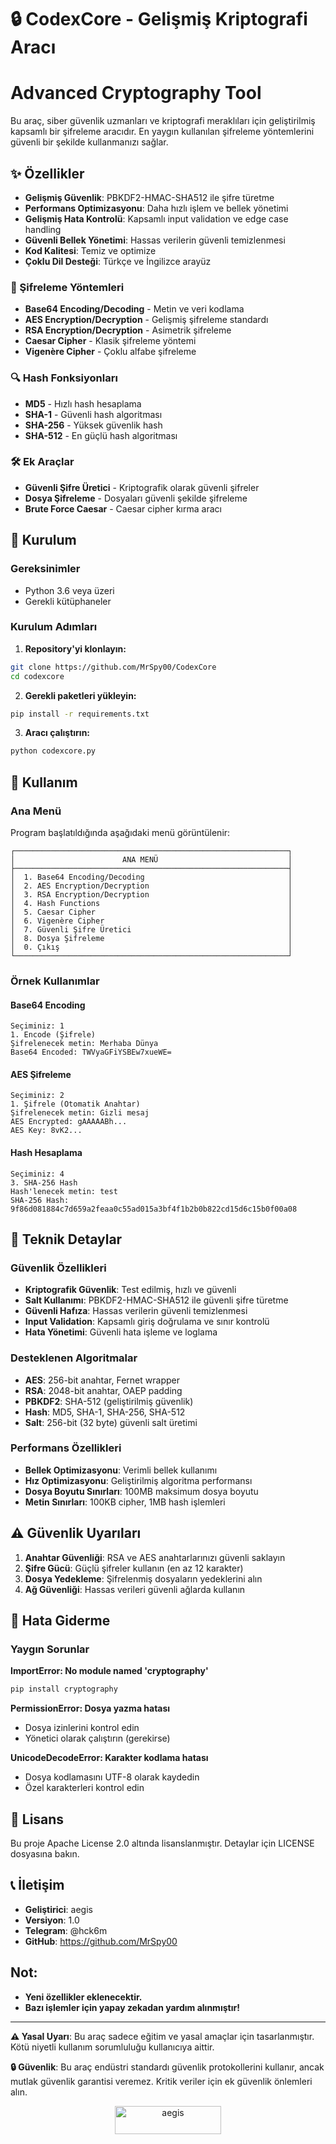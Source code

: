 # 🔒 CodexCore - Gelişmiş Kriptografi Aracı
# Advanced Cryptography Tool

Bu araç, siber güvenlik uzmanları ve kriptografi meraklıları için geliştirilmiş kapsamlı bir şifreleme aracıdır. En yaygın kullanılan şifreleme yöntemlerini güvenli bir şekilde kullanmanızı sağlar.

## ✨ Özellikler

- **Gelişmiş Güvenlik**: PBKDF2-HMAC-SHA512 ile şifre türetme
- **Performans Optimizasyonu**: Daha hızlı işlem ve bellek yönetimi
- **Gelişmiş Hata Kontrolü**: Kapsamlı input validation ve edge case handling
- **Güvenli Bellek Yönetimi**: Hassas verilerin güvenli temizlenmesi
- **Kod Kalitesi**: Temiz ve optimize
- **Çoklu Dil Desteği**: Türkçe ve İngilizce arayüz


### 🔐 Şifreleme Yöntemleri
- **Base64 Encoding/Decoding** - Metin ve veri kodlama
- **AES Encryption/Decryption** - Gelişmiş şifreleme standardı
- **RSA Encryption/Decryption** - Asimetrik şifreleme
- **Caesar Cipher** - Klasik şifreleme yöntemi
- **Vigenère Cipher** - Çoklu alfabe şifreleme

### 🔍 Hash Fonksiyonları
- **MD5** - Hızlı hash hesaplama
- **SHA-1** - Güvenli hash algoritması
- **SHA-256** - Yüksek güvenlik hash
- **SHA-512** - En güçlü hash algoritması

### 🛠️ Ek Araçlar
- **Güvenli Şifre Üretici** - Kriptografik olarak güvenli şifreler
- **Dosya Şifreleme** - Dosyaları güvenli şekilde şifreleme
- **Brute Force Caesar** - Caesar cipher kırma aracı

## 🚀 Kurulum

### Gereksinimler
- Python 3.6 veya üzeri
- Gerekli kütüphaneler

### Kurulum Adımları

1. **Repository'yi klonlayın:**
```bash
git clone https://github.com/MrSpy00/CodexCore
cd codexcore
```

2. **Gerekli paketleri yükleyin:**
```bash
pip install -r requirements.txt
```

3. **Aracı çalıştırın:**
```bash
python codexcore.py
```

## 📖 Kullanım

### Ana Menü
Program başlatıldığında aşağıdaki menü görüntülenir:

```
┌─────────────────────────────────────────────────────────────┐
│                        ANA MENÜ                             │
├─────────────────────────────────────────────────────────────┤
│  1. Base64 Encoding/Decoding                                │
│  2. AES Encryption/Decryption                               │
│  3. RSA Encryption/Decryption                               │
│  4. Hash Functions                                          │
│  5. Caesar Cipher                                           │
│  6. Vigenère Cipher                                         │
│  7. Güvenli Şifre Üretici                                   │
│  8. Dosya Şifreleme                                         │
│  0. Çıkış                                                   │
└─────────────────────────────────────────────────────────────┘
```

### Örnek Kullanımlar

#### Base64 Encoding
```
Seçiminiz: 1
1. Encode (Şifrele)
Şifrelenecek metin: Merhaba Dünya
Base64 Encoded: TWVyaGFiYSBEw7xueWE=
```

#### AES Şifreleme
```
Seçiminiz: 2
1. Şifrele (Otomatik Anahtar)
Şifrelenecek metin: Gizli mesaj
AES Encrypted: gAAAAABh...
AES Key: 8vK2...
```

#### Hash Hesaplama
```
Seçiminiz: 4
3. SHA-256 Hash
Hash'lenecek metin: test
SHA-256 Hash: 9f86d081884c7d659a2feaa0c55ad015a3bf4f1b2b0b822cd15d6c15b0f00a08
```

## 🔧 Teknik Detaylar

### Güvenlik Özellikleri
- **Kriptografik Güvenlik**: Test edilmiş, hızlı ve güvenli
- **Salt Kullanımı**: PBKDF2-HMAC-SHA512 ile güvenli şifre türetme
- **Güvenli Hafıza**: Hassas verilerin güvenli temizlenmesi
- **Input Validation**: Kapsamlı giriş doğrulama ve sınır kontrolü
- **Hata Yönetimi**: Güvenli hata işleme ve loglama

### Desteklenen Algoritmalar
- **AES**: 256-bit anahtar, Fernet wrapper
- **RSA**: 2048-bit anahtar, OAEP padding
- **PBKDF2**: SHA-512 (geliştirilmiş güvenlik)
- **Hash**: MD5, SHA-1, SHA-256, SHA-512
- **Salt**: 256-bit (32 byte) güvenli salt üretimi

### Performans Özellikleri
- **Bellek Optimizasyonu**: Verimli bellek kullanımı
- **Hız Optimizasyonu**: Geliştirilmiş algoritma performansı
- **Dosya Boyutu Sınırları**: 100MB maksimum dosya boyutu
- **Metin Sınırları**: 100KB cipher, 1MB hash işlemleri

## ⚠️ Güvenlik Uyarıları

1. **Anahtar Güvenliği**: RSA ve AES anahtarlarınızı güvenli saklayın
2. **Şifre Gücü**: Güçlü şifreler kullanın (en az 12 karakter)
3. **Dosya Yedekleme**: Şifrelenmiş dosyaların yedeklerini alın
4. **Ağ Güvenliği**: Hassas verileri güvenli ağlarda kullanın

## 🐛 Hata Giderme

### Yaygın Sorunlar

**ImportError: No module named 'cryptography'**
```bash
pip install cryptography
```

**PermissionError: Dosya yazma hatası**
- Dosya izinlerini kontrol edin
- Yönetici olarak çalıştırın (gerekirse)

**UnicodeDecodeError: Karakter kodlama hatası**
- Dosya kodlamasını UTF-8 olarak kaydedin
- Özel karakterleri kontrol edin

## 📝 Lisans

Bu proje Apache License 2.0 altında lisanslanmıştır. Detaylar için LICENSE dosyasına bakın.



## 📞 İletişim

- **Geliştirici**: aegis
- **Versiyon**: 1.0
- **Telegram**: @hck6m
- **GitHub**: https://github.com/MrSpy00

## Not:

- **Yeni özellikler eklenecektir.**
- **Bazı işlemler için yapay zekadan yardım alınmıştır!**


---

**⚠️ Yasal Uyarı**: Bu araç sadece eğitim ve yasal amaçlar için tasarlanmıştır. Kötü niyetli kullanım sorumluluğu kullanıcıya aittir.

**🔒 Güvenlik**: Bu araç endüstri standardı güvenlik protokollerini kullanır, ancak mutlak güvenlik garantisi veremez. Kritik veriler için ek güvenlik önlemleri alın.



<div align="center">
<a href="https://buymeacoffee.com/aegissoft" target="_blank"><img src="https://cdn.buymeacoffee.com/buttons/v2/default-yellow.png" height="45" width="170" alt="aegis" /></a></div>



